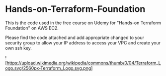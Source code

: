 # Hands-on-Terraform-Foundation
This is the code used in the free course on Udemy for "Hands-on Terraform Foundation" on AWS EC2.

Please find the code attached and add appropriate changed to your security group to allow your IP address to access your VPC and create your own ssh key.

![https://upload.wikimedia.org/wikipedia/commons/thumb/0/04/Terraform_Logo.svg/2560px-Terraform_Logo.svg.png]


